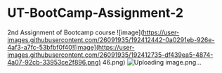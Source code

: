 # UT-BootCamp-Assignment-2
2nd Assignment of Bootcamp course
![image](https://user-images.githubusercontent.com/26091935/192412442-0a0291eb-926e-4af3-a7fc-53bfbf0f40![image](https://user-images.githubusercontent.com/26091935/192412735-df439ea5-4874-4a07-92cb-33953ce2f896.png)
46.png)
![Uploading image.png…]()
